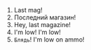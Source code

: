 1. Last mag!
2. Последний магазин!
3. Hey, last magazine!
4. I'm low! I'm low!
5. `Блядь`! I'm low on ammo!